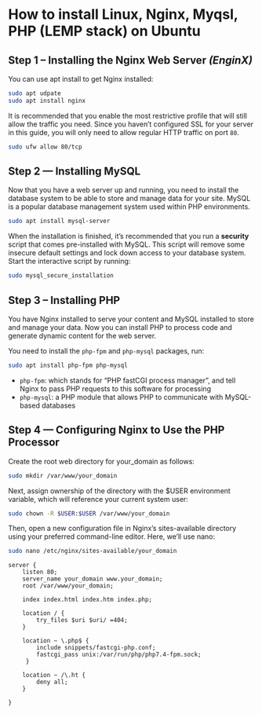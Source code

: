 # How to install Linux, Nginx, Myqsl, PHP (LEMP stack) on Ubuntu

## Step 1 – Installing the Nginx Web Server _(EnginX)_

You can use apt install to get Nginx installed:

```bash
sudo apt udpate
sudo apt install nginx
```

It is recommended that you enable the most restrictive profile that will still allow the traffic you need. Since you haven’t configured SSL for your server in this guide, you will only need to allow regular HTTP traffic on port `80`.

```bash
sudo ufw allow 80/tcp
```

## Step 2 — Installing MySQL

Now that you have a web server up and running, you need to install the database system to be able to store and manage data for your site. MySQL is a popular database management system used within PHP environments.

```bash
sudo apt install mysql-server
```

When the installation is finished, it’s recommended that you run a **security** script that comes pre-installed with MySQL. This script will remove some insecure default settings and lock down access to your database system. Start the interactive script by running:

```bash
sudo mysql_secure_installation
```

## Step 3 – Installing PHP

You have Nginx installed to serve your content and MySQL installed to store and manage your data. Now you can install PHP to process code and generate dynamic content for the web server.

You need to install the `php-fpm` and `php-mysql` packages, run:

```bash
sudo apt install php-fpm php-mysql
```

- `php-fpm`: which stands for “PHP fastCGI process manager”, and tell Nginx to pass PHP requests to this software for processing
- `php-mysql`: a PHP module that allows PHP to communicate with MySQL-based databases

## Step 4 — Configuring Nginx to Use the PHP Processor

Create the root web directory for your_domain as follows:

```bash
sudo mkdir /var/www/your_domain
```

Next, assign ownership of the directory with the $USER environment variable, which will reference your current system user:

```bash
sudo chown -R $USER:$USER /var/www/your_domain
```

Then, open a new configuration file in Nginx’s sites-available directory using your preferred command-line editor. Here, we’ll use nano:

```bash
sudo nano /etc/nginx/sites-available/your_domain 
```

```nginx
server {
    listen 80;
    server_name your_domain www.your_domain;
    root /var/www/your_domain;

    index index.html index.htm index.php;

    location / {
        try_files $uri $uri/ =404;
    }

    location ~ \.php$ {
        include snippets/fastcgi-php.conf;
        fastcgi_pass unix:/var/run/php/php7.4-fpm.sock;
     }

    location ~ /\.ht {
        deny all;
    }

}
```